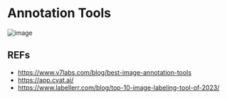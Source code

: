 
# Annotation Tools


![image](https://github.com/AdTekDev/EmT.DS/assets/18588011/d1255a74-f58c-4317-bce8-651eb46b3ada)


## REFs
- https://www.v7labs.com/blog/best-image-annotation-tools
- https://app.cvat.ai/
- https://www.labellerr.com/blog/top-10-image-labeling-tool-of-2023/ 
